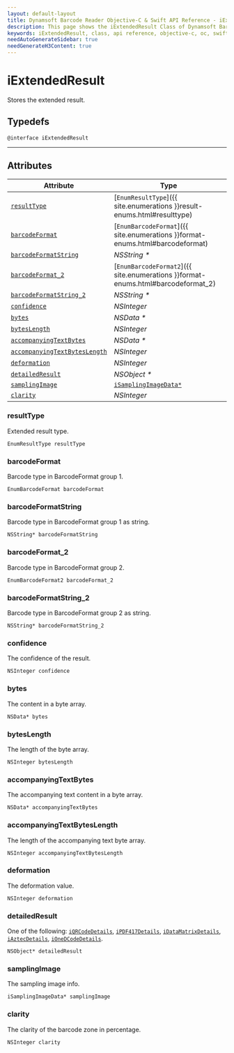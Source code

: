 ```yaml
---
layout: default-layout
title: Dynamsoft Barcode Reader Objective-C & Swift API Reference - iExtendedResult Class
description: This page shows the iExtendedResult Class of Dynamsoft Barcode Reader for iOS SDK.
keywords: iExtendedResult, class, api reference, objective-c, oc, swift
needAutoGenerateSidebar: true
needGenerateH3Content: true
---
```


# iExtendedResult

Stores the extended result.

## Typedefs

```objc
@interface iExtendedResult
```  

---

## Attributes
  
| Attribute | Type |
|---------- | ---- |
| [`resultType`](#resulttype) | [`EnumResultType`]({{ site.enumerations }}result-enums.html#resulttype) |
| [`barcodeFormat`](#barcodeformat) | [`EnumBarcodeFormat`]({{ site.enumerations }}format-enums.html#barcodeformat) |
| [`barcodeFormatString`](#barcodeformatstring) | *NSString \** |
| [`barcodeFormat_2`](#barcodeformat_2) | [`EnumBarcodeFormat2`]({{ site.enumerations }}format-enums.html#barcodeformat_2) |
| [`barcodeFormatString_2`](#barcodeformatstring_2) | *NSString \** |
| [`confidence`](#confidence) | *NSInteger* |
| [`bytes`](#bytes) | *NSData \** |
| [`bytesLength`](#byteslength) | *NSInteger* |
| [`accompanyingTextBytes`](#accompanyingtextbytes) | *NSData \** |
| [`accompanyingTextBytesLength`](#accompanyingtextbyteslength) | *NSInteger* |
| [`deformation`](#deformation) | *NSInteger* |
| [`detailedResult`](#detailedresult) | *NSObject \** |
| [`samplingImage`](#samplingimage) | [`iSamplingImageData*`](iSamplingImageData.md) |
| [`clarity`](#clarity) | *NSInteger* |

### resultType

Extended result type.

```objc
EnumResultType resultType
```

### barcodeFormat

Barcode type in BarcodeFormat group 1.

```objc
EnumBarcodeFormat barcodeFormat
```

### barcodeFormatString

Barcode type in BarcodeFormat group 1 as string.

```objc
NSString* barcodeFormatString
```

### barcodeFormat_2

Barcode type in BarcodeFormat group 2.

```objc
EnumBarcodeFormat2 barcodeFormat_2
```

### barcodeFormatString_2

Barcode type in BarcodeFormat group 2 as string.

```objc
NSString* barcodeFormatString_2
```

### confidence

The confidence of the result.

```objc
NSInteger confidence
```

### bytes

The content in a byte array.

```objc
NSData* bytes
```

### bytesLength

The length of the byte array.

```objc
NSInteger bytesLength
```

### accompanyingTextBytes

The accompanying text content in a byte array.

```objc
NSData* accompanyingTextBytes
```

### accompanyingTextBytesLength

The length of the accompanying text byte array.

```objc
NSInteger accompanyingTextBytesLength
```

### deformation

The deformation value.

```objc
NSInteger deformation
```

### detailedResult

One of the following: [`iQRCodeDetails`](iQRCodeDetails.md), [`iPDF417Details`](iPDF417Details.md), [`iDataMatrixDetails`](iDataMatrixDetails.md), [`iAztecDetails`](iAztecDetails.md), [`iOneDCodeDetails`](iOneDCodeDetails.md).

```objc
NSObject* detailedResult
```

### samplingImage

The sampling image info.

```objc
iSamplingImageData* samplingImage
```

### clarity

The clarity of the barcode zone in percentage.

```objc
NSInteger clarity
```
